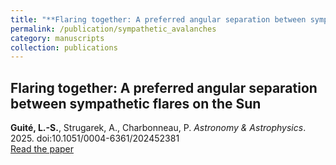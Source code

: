 ```yaml
---
title: "**Flaring together: A preferred angular separation between sympathetic flares on the Sun**"
permalink: /publication/sympathetic_avalanches
category: manuscripts
collection: publications
---
```


## **Flaring together: A preferred angular separation between sympathetic flares on the Sun**
**Guité, L.-S.**, Strugarek, A., Charbonneau, P. *Astronomy & Astrophysics*. 2025. doi:10.1051/0004-6361/202452381\
[Read the paper](https://ui.adsabs.harvard.edu/abs/2025A%26A...694A..74G/abstract)
